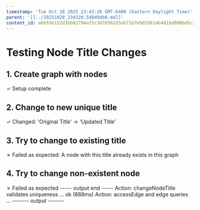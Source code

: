 ```yaml
---
timestamp: 'Tue Oct 28 2025 23:43:20 GMT-0400 (Eastern Daylight Time)'
parent: '[[../20251028_234320.5d8d9db8.md]]'
content_id: abbfde152d3bb82794af5c3d76561d3ab71b7eb655614b481bd008bd5c338a6b
---
```


# Testing Node Title Changes

## 1. Create graph with nodes

✓ Setup complete

## 2. Change to new unique title

✓ Changed: 'Original Title' → 'Updated Title'

## 3. Try to change to existing title

✗ Failed as expected: A node with this title already exists in this graph

## 4. Try to change non-existent node

✗ Failed as expected
\----- output end -----
Action: changeNodeTitle validates uniqueness ... ok (888ms)
Action: accessEdge and edge queries ...
\------- output -------
